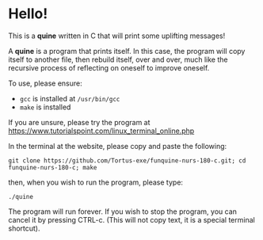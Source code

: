 # Hello!

This is a **quine** written in C that will print some uplifting messages!

A **quine** is a program that prints itself. In this case, the program will copy itself to another file, then rebuild itself, over and over, much like the recursive process of reflecting on oneself to improve oneself. 

To use, please ensure:
- `gcc` is installed at `/usr/bin/gcc`
- `make` is installed

If you are unsure, please try the program at https://www.tutorialspoint.com/linux_terminal_online.php

In the terminal at the website, please copy and paste the following:
```
git clone https://github.com/Tortus-exe/funquine-nurs-180-c.git; cd funquine-nurs-180-c; make
```

then, when you wish to run the program, please type:
```
./quine
```

The program will run forever. If you wish to stop the program, you can cancel it by pressing CTRL-c. (This will not copy text, it is a special terminal shortcut).